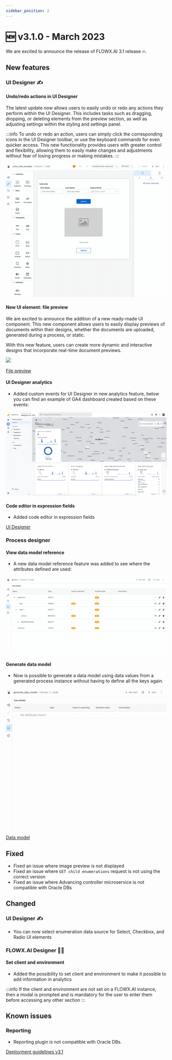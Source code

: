 ```yaml
---
sidebar_position: 2
---
```


# 🆕 v3.1.0 - March 2023

We are excited to announce the release of FLOWX.AI 3.1 release 🔥.

## **New features**

### UI Designer ✍️

#### Undo/redo actions in UI Designer

The latest update now allows users to easily undo or redo any actions they perform within the UI Designer. This includes tasks such as dragging, dropping, or deleting elements from the preview section, as well as adjusting settings within the styling and settings panel.

:::info
To undo or redo an action, users can simply click the corresponding icons in the UI Designer toolbar, or use the keyboard commands for even quicker access. This new functionality provides users with greater control and flexibility, allowing them to easily make changes and adjustments without fear of losing progress or making mistakes.
:::

![](../img/undo_redo.gif)

#### New UI element: file preview

We are excited to announce the addition of a new ready-made UI component. This new component allows users to easily display previews of documents within their designs, whether the documents are uploaded, generated during a process, or static.

With this new feature, users can create more dynamic and interactive designs that incorporate real-time document previews.

![](../img/doc_preview.gif)

[File preview](../../docs/building-blocks/ui-designer/ui-component-types/file-preview)

#### UI Designer analytics

* Added custom events for UI Designer in new analytics feature, below you can find an example of GA4 dashboard created based on these events:

![](../img/ui_designer_analytics.png)

#### Code editor in expression fields

* Added code editor in expression fields

[UI Designer](../../docs/building-blocks/ui-designer)

### Process designer

#### View data model reference

* A new data model reference feature was added to see where the attributes defined are used:

![](../img/model_reference.gif)

#### Generate data model 

* Now is possible to generate a data model using data values from a generated process instance without having to define all the keys again.

![](../img/generate_data_model%20copy.gif)

[Data model](../../docs/building-blocks/process/active-process/process-instance)

## **Fixed**

* Fixed an issue where image preview is not displayed 
* Fixed an issue where `GET child enumerations` request is not using the correct version
* Fixed an issue where Advancing controller microservice is not compatible with Oracle DBs

## **Changed**

### UI Designer ✍️

* You can now select enumeration data source for Select, Checkbox, and Radio UI elements

### FLOWX.AI Designer 👩‍🏭

#### Set client and environment

* Added the possibility to set client and environment to make it possible to add information in analytics

:::info
If the client and environment are not set on a FLOWX.AI instance, then a modal is prompted and is mandatory for the user to enter them before accessing any other section
:::


## **Known issues**

### Reporting

* Reporting plugin is not compatible with Oracle DBs.

[Deployment guidelines v3.1](./deployment-guidelines-v3.1.0)



